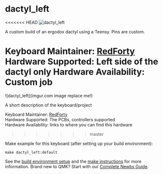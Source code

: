 # dactyl_left

<<<<<<< HEAD
![dactyl_left](https://i.imgur.com/PYL3Ca2.png)

A custom build of an ergodox dactyl using a Teensy. Pins are custom.

Keyboard Maintainer: [RedForty](https://github.com/RedForty)  
Hardware Supported: Left side of the dactyl only
Hardware Availability: Custom job
=======
![dactyl_left](imgur.com image replace me!)

A short description of the keyboard/project

Keyboard Maintainer: [RedForty](https://github.com/yourusername)  
Hardware Supported: The PCBs, controllers supported  
Hardware Availability: links to where you can find this hardware
>>>>>>> master

Make example for this keyboard (after setting up your build environment):

    make dactyl_left:default

See the [build environment setup](https://docs.qmk.fm/#/getting_started_build_tools) and the [make instructions](https://docs.qmk.fm/#/getting_started_make_guide) for more information. Brand new to QMK? Start with our [Complete Newbs Guide](https://docs.qmk.fm/#/newbs).
